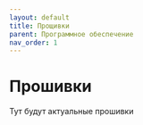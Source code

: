 ```yaml
---
layout: default
title: Прощивки
parent: Программное обеспечение
nav_order: 1
---
```


# Прошивки
Тут будут актуальные прошивки
